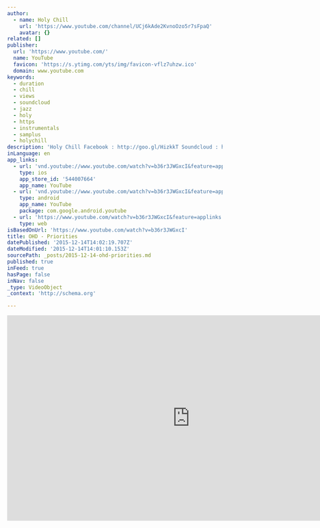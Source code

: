 ```yaml
---
author:
  - name: Holy Chill
    url: 'https://www.youtube.com/channel/UCj6kAde2KvnoOzo5r7sFpaQ'
    avatar: {}
related: []
publisher:
  url: 'https://www.youtube.com/'
  name: YouTube
  favicon: 'https://s.ytimg.com/yts/img/favicon-vflz7uhzw.ico'
  domain: www.youtube.com
keywords:
  - duration
  - chill
  - views
  - soundcloud
  - jazz
  - holy
  - https
  - instrumentals
  - samplus
  - holychill
description: 'Holy Chill Facebook : http://goo.gl/HizkkT Soundcloud : https://soundcloud.com/holychill Twitter : https://twitter.com/HolyChill Download link : lc.cx/ZtTi OHD https://soundcloud.com/ohdofficial *If any producer or label has an issue with any of the uploads please get in contact (holychillmusic@gmail.com) with me and I will delete it immediately (this includes artists of the images used).'
inLanguage: en
app_links:
  - url: 'vnd.youtube://www.youtube.com/watch?v=b36r3JWGxcI&feature=applinks'
    type: ios
    app_store_id: '544007664'
    app_name: YouTube
  - url: 'vnd.youtube://www.youtube.com/watch?v=b36r3JWGxcI&feature=applinks'
    type: android
    app_name: YouTube
    package: com.google.android.youtube
  - url: 'https://www.youtube.com/watch?v=b36r3JWGxcI&feature=applinks'
    type: web
isBasedOnUrl: 'https://www.youtube.com/watch?v=b36r3JWGxcI'
title: OHD - Priorities
datePublished: '2015-12-14T14:02:19.707Z'
dateModified: '2015-12-14T14:01:10.153Z'
sourcePath: _posts/2015-12-14-ohd-priorities.md
published: true
inFeed: true
hasPage: false
inNav: false
_type: VideoObject
_context: 'http://schema.org'

---
```

<iframe src="https://cdn.embedly.com/widgets/media.html?src=https%3A%2F%2Fwww.youtube.com%2Fembed%2Fb36r3JWGxcI%3Ffeature%3Doembed&amp;url=https%3A%2F%2Fwww.youtube.com%2Fwatch%3Fv%3Db36r3JWGxcI&amp;image=https%3A%2F%2Fi.ytimg.com%2Fvi%2Fb36r3JWGxcI%2Fhqdefault.jpg&amp;key=b7d04c9b404c499eba89ee7072e1c4f7&amp;type=text%2Fhtml&amp;schema=youtube" width="854" height="480" scrolling="no" frameborder="0" allowfullscreen="allowfullscreen" style=""></iframe>
